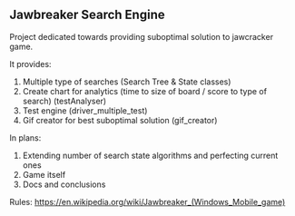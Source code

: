 ## Jawbreaker Search Engine 
Project dedicated towards providing suboptimal solution to jawcracker game. 


It provides:
1. Multiple type of searches (Search Tree & State classes)
2. Create chart for analytics (time to size of board / score to type of search) (testAnalyser)
3. Test engine (driver_multiple_test)
4. Gif creator for best suboptimal solution (gif_creator)

In plans:
1. Extending number of search state algorithms and perfecting current ones
2. Game itself
3. Docs and conclusions


Rules: https://en.wikipedia.org/wiki/Jawbreaker_(Windows_Mobile_game)

